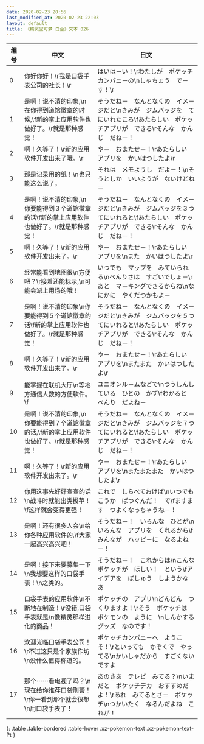 ```yaml
---
date: 2020-02-23 20:56
last_modified_at: 2020-02-23 22:03
layout: default
title: 《精灵宝可梦 白金》文本 026
---
```

| 编号 | 中文 | 日文 |
| ---- | ---- | ---- |
| 0 | 你好你好！\r我是口袋手表公司的社长！\r | はいは－い！\rわたしが　ポケッチカンパニ－の\nしゃちょう　で－す！\r |
| 1 | 是啊！说不清的印象,\n在你得到道馆徽章的时候,\f新的掌上应用软件也做好了。\r就是那种感觉！ | そうだね－　なんとなくの　イメ－ジだと\nきみが　ジムバッジを　てにいれたころ\fあたらしい　ポケッチアプリが　できる\rそんな　かんじ　だね－！ |
| 2 | 啊！久等了！\r新的应用软件开发出来了哦。\r | や－　おまたせ－！\rあたらしい　アプリを　かいはつしたよ\r |
| 3 | 那是记录用的纸！\n也只能这么说了。 | それは　メモようし　だよ－！\nそうとしか　いいようが　ないけどね－ |
| 4 | 是啊！说不清的印象,\n你要能得到３个道馆徽章的话\f新的掌上应用软件也做好了。\r就是那种感觉！ | そうだね－　なんとなくの　イメ－ジだと\nきみが　ジムバッジを３つ　てにいれると\fあたらしい　ポケッチアプリが　できる\rそんな　かんじ　だね－！ |
| 5 | 啊！久等了！\r新的应用软件开发出来了。\r | や－　おまたせ－！\rあたらしい　アプリを\nまた　かいはつしたよ\r |
| 6 | 经常能看到地图很\n方便吧？\r接着还能标示,\n可能会派上用场的哦！ | いつでも　マップを　みていられる\nべんりさは　すごいでしょ－\rあと　マ－キングできるからね\nなにかに　やくだつかもよ－ |
| 7 | 是啊！说不清的印象\n你要能得到５个道馆徽章的话\f新的掌上应用软件也做好了。\r就是那种感觉！ | そうだね－　なんとなくの　イメ－ジだと\nきみが　ジムバッジを５つ　てにいれると\fあたらしい　ポケッチアプリが　できる\rそんな　かんじ　だね－！ |
| 8 | 啊！久等了！\r新的应用软件开发出来了。\r | や－　おまたせ－！\rあたらしい　アプリを\nまたまた　かいはつしたよ\r |
| 9 | 能掌握在联机大厅\n等地方通信人数的方便软件。\f | ユニオンル－ムなどで\nつうしんしている　ひとの　かず\fわかると　べんり　だよね－ |
| 10 | 是啊！说不清的印象,\n你要能得到７个道馆徽章的话,\f新的掌上应用软件也做好了。\r就是那种感觉！ | そうだね－　なんとなくの　イメ－ジだと\nきみが　ジムバッジを７つ　てにいれると\fあたらしい　ポケッチアプリが　できる\rそんな　かんじ　だね－！ |
| 11 | 啊！久等了！\r新的应用软件开发出来了。\r | や－　おまたせ－！\rあたらしい　アプリを\nまたまたまた　かいはつしたよ\r |
| 12 | 你用这事先好好查查的话\n战斗时就能出类拔苹！\f这样就会变得更强！ | これで　しらべておけば\nいつでも　こうか　ばつぐんだ！　で\fますます　つよくなっちゃうね－！ |
| 13 | 是啊！还有很多人会\n给你各种应用软件的,\f大家一起高兴高兴吧！ | そうだね－！　いろんな　ひとが\nいろんな　アプリを　くれるから\fみんなが　ハッピ－に　なるよね－！ |
| 14 | 是啊！接下来要募集一下\n我想要这样的口袋手表！\n之类的。 | そうだね－！　これからは\nこんな　ポケッチが　ほしい！　という\fアイデアを　ぼしゅう　しようかなあ |
| 15 | 口袋手表的应用软件\n不断地在制造！\r没错,口袋手表就是\n像精灵那样进化的商品！ | ポケッチの　アプリ\nどんどん　つくりますよ！\rそう　ポケッチは　ポケモンの　ように　\nしんかする　グッズ　なのです！ |
| 16 | 欢迎光临口袋手表公司！\r不过这只是个家族作坊\n没什么值得称道的。 | ポケッチカンパニ－へ　ようこそ！\rといっても　かぞくで　やってる\nかいしゃだから　すごくないですよ |
| 17 | 那个⋯⋯看电视了吗？\n现在给你推荐口袋刑警！\r你一看到那个就会很想\n用口袋手表了！ | あのさあ　テレビ　みてる？\nいまだと　ポケッチデカ　おすすめだよ！\rあれ　みてるとさ－　ポケッチ\nつかいたく　なるんだよね　これが！ |
{: .table .table-bordered .table-hover .xz-pokemon-text .xz-pokemon-text-Pt }